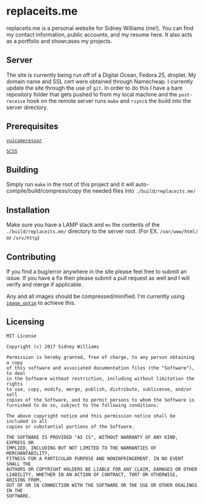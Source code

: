 # replaceits.me
replaceits.me is a personal website for Sidney Williams (me!). You can find my contact information, public accounts, and my resume here. It also acts as a portfolio and showcases my projects.

## Server
The site is currently being run off of a Digital Ocean, Fedora 25, droplet. My domain name and SSL cert were obtained through Namecheap. I currently update the site through the use of `git`. In order to do this I have a bare repository folder that gets pushed to from my local machine and the `post-receive` hook on the remote server runs `make` and `rsync`s the build into the server directory.

## Prerequisites
[`yuicompressor`](https://github.com/yui/yuicompressor)  

[`SCSS`](https://github.com/sass/sass)

## Building
Simply run `make` in the root of this project and it will auto-compile/build/compress/copy the needed files into `./build/replaceits.me/`

## Installation
Make sure you have a LAMP stack and `mv` the contents of the `./build/replaceits.me/` directory to the server root. (For EX. `/var/www/html/` or `/srv/http`)

## Contributing
If you find a bug/error anywhere in the site please feel free to submit an issue. If you have a fix then please submit a pull request as well and I will verify and merge if applicable.  
  
Any and all images should be compressed/minified. I'm currently using [`image_optim`](https://github.com/toy/image_optim) to achieve this.

## Licensing
```
MIT License

Copyright (c) 2017 Sidney Williams

Permission is hereby granted, free of charge, to any person obtaining a copy
of this software and associated documentation files (the "Software"), to deal
in the Software without restriction, including without limitation the rights
to use, copy, modify, merge, publish, distribute, sublicense, and/or sell
copies of the Software, and to permit persons to whom the Software is
furnished to do so, subject to the following conditions:

The above copyright notice and this permission notice shall be included in all
copies or substantial portions of the Software.

THE SOFTWARE IS PROVIDED "AS IS", WITHOUT WARRANTY OF ANY KIND, EXPRESS OR
IMPLIED, INCLUDING BUT NOT LIMITED TO THE WARRANTIES OF MERCHANTABILITY,
FITNESS FOR A PARTICULAR PURPOSE AND NONINFRINGEMENT. IN NO EVENT SHALL THE
AUTHORS OR COPYRIGHT HOLDERS BE LIABLE FOR ANY CLAIM, DAMAGES OR OTHER
LIABILITY, WHETHER IN AN ACTION OF CONTRACT, TORT OR OTHERWISE, ARISING FROM,
OUT OF OR IN CONNECTION WITH THE SOFTWARE OR THE USE OR OTHER DEALINGS IN THE
SOFTWARE.
```
